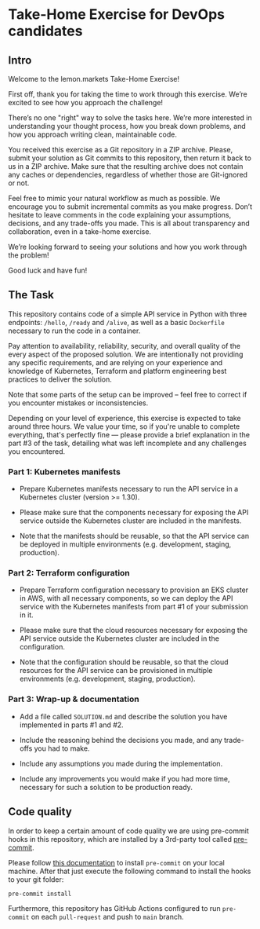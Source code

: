# Take-Home Exercise for DevOps candidates

## Intro

Welcome to the lemon.markets Take-Home Exercise!

First off, thank you for taking the time to work through this exercise.
We’re excited to see how you approach the challenge!

There’s no one "right" way to solve the tasks here.
We’re more interested in understanding your thought process, how you break down problems,
and how you approach writing clean, maintainable code.

You received this exercise as a Git repository in a ZIP archive.
Please, submit your solution as Git commits to this repository, then return it back to us in a ZIP archive.
Make sure that the resulting archive does not contain any caches or dependencies,
regardless of whether those are Git-ignored or not.

Feel free to mimic your natural workflow as much as possible.
We encourage you to submit incremental commits as you make progress.
Don’t hesitate to leave comments in the code explaining your assumptions, decisions, and any trade-offs you made.
This is all about transparency and collaboration, even in a take-home exercise.

We’re looking forward to seeing your solutions and how you work through the problem!

Good luck and have fun!

## The Task

This repository contains code of a simple API service in Python with three endpoints:
`/hello`, `/ready` and `/alive`, as well as a basic `Dockerfile` necessary to run the code in a container.

Pay attention to availability, reliability, security, and overall quality of the every aspect of the proposed solution.
We are intentionally not providing any specific requirements, and are relying on your experience and knowledge
of Kubernetes, Terraform and platform engineering best practices to deliver the solution.

Note that some parts of the setup can be improved –
feel free to correct if you encounter mistakes or inconsistencies.

Depending on your level of experience, this exercise is expected to take around three hours.
We value your time, so if you're unable to complete everything, that's perfectly fine —
please provide a brief explanation in the part #3 of the task,
detailing what was left incomplete and any challenges you encountered.

### Part 1: Kubernetes manifests

* Prepare Kubernetes manifests necessary to run the API service in a Kubernetes cluster (version >= 1.30).

* Please make sure that the components necessary for exposing the API service outside the Kubernetes cluster 
are included in the manifests.

* Note that the manifests should be reusable, so that the API service can be deployed in multiple
environments (e.g. development, staging, production).

### Part 2: Terraform configuration

* Prepare Terraform configuration necessary to provision an EKS cluster in AWS, with all necessary components,
so we can deploy the API service with the Kubernetes manifests from part #1 of your submission in it.

* Please make sure that the cloud resources necessary for exposing the API service outside the Kubernetes cluster
are included in the configuration.

* Note that the configuration should be reusable, so that the cloud resources for the API service
can be provisioned in multiple environments (e.g. development, staging, production).

### Part 3: Wrap-up & documentation

* Add a file called `SOLUTION.md` and describe the solution you have implemented in parts #1 and #2.

* Include the reasoning behind the decisions you made, and any trade-offs you had to make.

* Include any assumptions you made during the implementation.

* Include any improvements you would make if you had more time, necessary for such a solution to be production ready.

## Code quality

In order to keep a certain amount of code quality we are using pre-commit hooks
in this repository, which are installed by a 3rd-party tool called [pre-commit](https://pre-commit.com/).

Please follow [this documentation](https://pre-commit.com/#install) to install `pre-commit`
on your local machine. After that just execute the following command to install the hooks
to your git folder:

```shell
pre-commit install
```

Furthermore, this repository has GitHub Actions configured to run `pre-commit` on each `pull-request`
and push to `main` branch.
